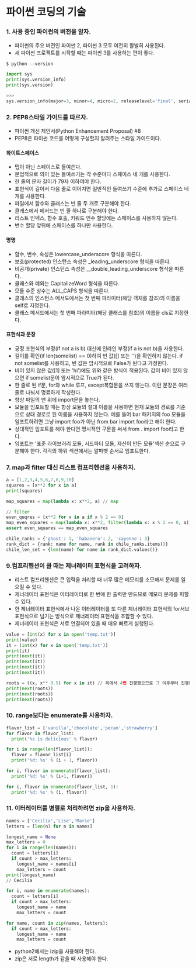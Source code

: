 # 파이썬 코딩의 기술

### 1. 사용 중인 파이썬의 버전을 알자.
+ 파이썬의 주요 버전인 파이썬 2, 파이썬 3 모두 여전히 활발히 사용된다.
+ 새 파이썬 프로젝트를 시작할 때는 파이썬 3를 사용하는 편이 좋다.

```shell
$ python --version
```
```python
import sys
print(sys.version_info)
print(sys.version)

>>>
sys.version_info(major=3, minor=4, micro=2, releaselevel='final', serial=0)
```

### 2. PEP8스타일 가이드를 따르자.
+ 파이썬 개선 제안서(Python Enhancement Proposal) #8
+ PEP8은 파이썬 코드를 어떻게 구성할지 알려주는 스타일 가이드이다.

#### 화이트스페이스
+ 탭이 아닌 스페이스로 들여쓴다.
+ 문법적으로 의미 있는 들여쓰기는 각 수준마다 스페이스 네 개를 사용한다.
+ 한 줄의 문자 길이가 79자 이하여야 한다.
+ 표현식이 길어서 다음 줄로 이어지면 일반적인 들여쓰기 수준에 추가로 스페이스 네 개를 사용한다.
+ 파일에서 함수와 클래스는 빈 줄 두 개로 구분해야 한다.
+ 클래스에서 메서드는 빈 줄 하나로 구분해야 한다.
+ 리스트 인덱스, 함수 호출, 키워드 인수 할당에는 스페이스를 사용하지 않는다.
+ 변수 할당 앞뒤에 스페이스를 하나만 사용한다.

#### 명명
+ 함수, 변수, 속성은 lowercase_underscore 형식을 따른다.
+ 보호(protected) 인스턴스 속성은 _leading_underscore 형식을 따른다.
+ 비공개(private) 인스턴스 속성은 __double_leading_underscore 형식을 따른다.
+ 클래스와 예외는 CapitalizeWord 형식을 따른다.
+ 모듈 수준 상수는 ALL_CAPS 형식을 따른다.
+ 클래스의 인스턴스 메서도에서는 첫 번째 파라미터(해당 객체를 참조)의 이름을 self로 지정한다.
+ 클래스 메서드에서는 첫 번째 파라미터(해당 클래스를 참조)의 이름을 cls로 지정한다.

#### 표현식과 문장
+ 긍정 표현식의 부정(if not a is b) 대신에 인라인 부정(if a is not b)을 사용한다.
+ 길이를 확인(if len(somelist) == 0)하여 빈 값([] 또는 '')을 확인하지 않는다. if not somelist를 사용하고, 빈 값은 암시적으로 False가 된다고 가정한다.
+ 비어 있지 않은 값([1] 또는 'hi')에도 위와 같은 방식이 적용된다. 값이 비어 있지 않으면 if somelist문이 암시적으로 True가 된다.
+ 한 줄로 된 if문, for와 while 루프, except복합문을 쓰지 않는다. 이런 문장은 여러 줄로 나눠서 명료하게 작성한다.
+ 항상 파일의 맨 위에 import문을 놓는다.
+ 모듈을 임포트할 때는 항상 모듈의 절대 이름을 사용하면 현재 모듈의 경로를 기준으로 상대 경로로 된 이름을 사용하지 않는다. 예를 들어 bar 패키지의 foo 모듈을 임포트하려면 그냥 import foo가 아닌 from bar import foo라고 해야 한다.
+ 상대적인 임포트를 해야 한다면 명시적인 구문을 써서 from . import foo라고 한다.
+ 임포트는 '표준 라이브러리 모듈, 서드파티 모듈, 자신이 만든 모듈'섹션 순으로 구분해야 한다. 각각의 하위 섹션에서는 알파벳 순서로 임포트한다.

### 7. map과 filter 대신 리스트 컴프리헨션을 사용하자.
```python
a = [1,2,3,4,5,6,7,8,9,10]
squares = [x**2 for x in a]
print(squares)

map_squares = map(lambda x: x**2, a) // map

// filter
even_quqres = [x**2 for x in a if x % 2 == 0]
map_even_squares = map(lambda x: x**2, filter(lambda x: x % 2 == 0, a)) // map
assert even_squares == map_even_squares

chile_ranks = {'ghost': 1, 'habanero': 2, 'cayenne': 3}
rank_dict = {rank: name for name, rank in chile_ranks.items()}
chile_len_set = {len(name) for name in rank_dict.values()}

```

### 9.컴프리헨션이 클 때는 제너레이터 표현식을 고려하자.
+ 리스트 컴프리헨션은 큰 입력을 처리할 때 너무 많은 메모리를 소모해서 문제를 일으킬 수 있다.
+ 제너레이터 표현식은 이터레이터로 한 번에 한 출력만 만드므로 메모리 문제를 피할 수 있다.
+ 한 제너레이터 표현식에사 나온 이터레이터를 또 다른 제너레이터 표현식의 for서브표현식으로 넘기는 방식으로 제너레이터 표현식을 조합할 수 있다.
+ 제너레이터 표현식은 서로 연결되어 있을 때 매우 빠르게 실행된다.
```python
value = [int(x) for x in open('temp.txt')]
print(value)
it = (int(x) for x in open('temp.txt'))
print(it)
print(next(it))
print(next(it))
print(next(it))
print(next(it))

roots = ((x, x** 0.5) for x in it) // 위에서 4번 진행했으므로 그 이후부터 진행된다.
print(next(roots))
print(next(roots))
print(next(roots))

```

### 10. range보다는 enumerate를 사용하자.
```python
flavor_list = ['vanilla','chocolate','pecan','strawberry']
for flavor in flavor_list:
  print('%s is delicious' % flavor)

for i in range(len(flavor_list)):
  flavor = flavor_list[i]
  print('%d: %s' % (i + 1, flavor))

for i, flavor in enumerate(flavor_list):
  print('%d: %s' % (i+1, flavor))

for i, flavor in enumerate(flavor_list, 1):
  print('%d: %s' % (i, flavor))
```

### 11. 이터레이터를 병렬로 처리하려면 zip을 사용하자.
```python
names = ['Cecilia','Lise','Marie']
letters = [len(n) for n in names]

longest_name = None
max_letters = 0
for i in range(len(names)):
  count = letters[i]
  if count > max_letters:
    longest_name = names[i]
    max_letters = count
print(longest_name)
// Cecilia

for i, name in enumerate(names):
  count = letters[i]
  if count > max_letters:
    longest_name = name
    max_letters = count

for name, count in zip(names, letters):
  if count > max_letters:
    longest_name = name
    max_letters = count

```
+ python2에서는 izip을 사용해야 한다.
+ zip은 서로 length가 같을 때 사용해야 한다.
